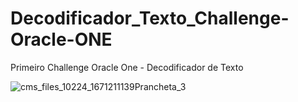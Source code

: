# Decodificador_Texto_Challenge-Oracle-ONE
Primeiro Challenge Oracle One - Decodificador de Texto

![cms_files_10224_1671211139Prancheta_3](https://github.com/FilipeORocha/Decodificador_Texto_Challenge-Oracle-ONE/assets/130806911/6bc9b0a4-19bb-4f5d-84ef-6fc4efe9163f)
